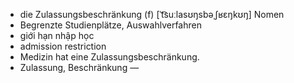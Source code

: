 - die Zulassungsbeschränkung (f)	[ˈt͡suːlasʊŋsbəˌʃʁɛŋkʊŋ]	Nomen
- Begrenzte Studienplätze, Auswahlverfahren
- giới hạn nhập học
- admission restriction
- Medizin hat eine Zulassungsbeschränkung.
- Zulassung, Beschränkung	—